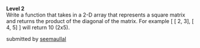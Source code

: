 **Level 2**  <br>
Write a function that takes in a 2-D array that represents a square matrix and returns the product of the diagonal of the matrix. For example
[ [ 2, 3],
  [ 4, 5] ]
will return 10 (2x5).

submitted by [seemaullal](https://github.com/seemaullal)
